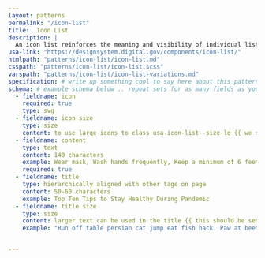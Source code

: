```yaml
---
layout: patterns
permalink: "/icon-list"
title:  Icon List
description: |
  An icon list reinforces the meaning and visibility of individual list items with a leading icon.
usa-link: "https://designsystem.digital.gov/components/icon-list/"
htmlpath: "patterns/icon-list/icon-list.md"
csspath: "patterns/icon-list/icon-list.scss"
varspath: "patterns/icon-list/icon-list-variations.md"
specification: # write up something cool to say here about this pattern |
schema: # example schema below .. repeat sets for as many fields as you have
  - fieldname: icon
    required: true
    type: svg
  - fieldname: icon size
    type: size
    content: to use large icons to class usa-icon-list--size-lg {{ we should set this option in the authoring environment }}
  - fieldname: content
    type: text
    content: 140 characters
    example: Wear mask, Wash hands frequently, Keep a minimum of 6 feet distance from others
    required: true
  - fieldname: title
    type: hierarchically aligned with other tags on page
    content: 50-60 characters
    example: Top Ten Tips to Stay Healthy During Pandemic
  - fieldname: title size
    type: size
    content: larger text can be used in the title {{ this should be set as an option i nthe authoring environment }}
    example: "Run off table persian cat jump eat fish hack. Paw at beetle and eat it before it gets away demand"


---
```

<!--- if extra information is needed for this pattern, write here in Markdown. -->
<!--- to learn markdown format go to https://docs.github.com/en/github/writing-on-github/basic-writing-and-formatting-syntax -->


